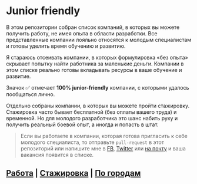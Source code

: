 # **Junior friendly**

В этом репозитории собран список компаний, в которых вы можете получить работу, не имея опыта в области разработки. Все представленные компании лояльно относятся к молодым специалистам и готовы уделить время обучению и развитию.

Я стараюсь отсеивать компании, в которых формулировка «без опыта» скрывает попытку найти работника за маленькие деньги.
Компании в этом списке реально готовы вкладывать ресурсы в ваше обучение и развитие.

Значок ✅  отмечает **100% junior-friendly** компании, с которыми удалось пообщаться лично.

Отдельно собраны компании, в которых вы можете пройти стажировку. Стажировка часто бывает бесплатной (без оплаты вашего труда) и временной. Но для молодого разработчика это шанс набить руку и получить реальный боевой опыт, а иногда и попасть в штат.

> Если вы работаете в компании, которая готова пригласить к себе молодого специалиста, то отправьте `pull-request` в этот репозиторий или напишите мне в [FB](https://www.facebook.com/ABatickaya), [Twitter](https://twitter.com/ABatickaya) или [на почту](mailto:batickaya.a@gmail.com) и ваша вакансия появится в списке.


[Работа](work.md) | [Стажировка](traineeship.md) | [По городам](city.md)
---
